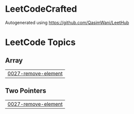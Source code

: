 # LeetCodeCrafted

Autogenerated using https://github.com/QasimWani/LeetHub

<!---LeetCode Topics Start-->
# LeetCode Topics
## Array
|  |
| ------- |
| [0027-remove-element](https://github.com/Camilo716/LeetCodeCrafted/tree/master/0027-remove-element) |
## Two Pointers
|  |
| ------- |
| [0027-remove-element](https://github.com/Camilo716/LeetCodeCrafted/tree/master/0027-remove-element) |
<!---LeetCode Topics End-->